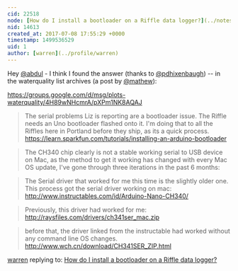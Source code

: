 ```yaml
---
cid: 22518
node: [How do I install a bootloader on a Riffle data logger?](../notes/warren/07-03-2017/how-do-i-install-a-bootloader-on-a-riffle-data-logger)
nid: 14613
created_at: 2017-07-08 17:55:29 +0000
timestamp: 1499536529
uid: 1
author: [warren](../profile/warren)
---
```


Hey [@abdul](/profile/abdul) - I think I found the answer (thanks to [@pdhixenbaugh](/profile/pdhixenbaugh)) -- in the waterquality list archives (a post by [@mathew](/profile/mathew)):

https://groups.google.com/d/msg/plots-waterquality/4H89wNHcmrA/pXPm1NK8AQAJ

> The serial problems Liz is reporting are a bootloader issue.  The Riffle needs an Uno bootloader flashed onto it.  I'm doing that to all the Riffles here in Portland before they ship, as its a quick process. https://learn.sparkfun.com/tutorials/installing-an-arduino-bootloader

> The CH340 chip clearly is not a stable working serial to USB device on Mac, as the method to get it working has changed with every Mac OS update, I've gone through three iterations in the past 6 months:

> The Serial driver that worked for me this time is the slightly older one.  This process got the serial driver working on mac: http://www.instructables.com/id/Arduino-Nano-CH340/

> Previously, this driver had worked for me: http://raysfiles.com/drivers/ch341ser_mac.zip 

> before that, the driver linked from the instructable had worked without any command line OS changes. http://www.wch.cn/download/CH341SER_ZIP.html


[warren](../profile/warren) replying to: [How do I install a bootloader on a Riffle data logger?](../notes/warren/07-03-2017/how-do-i-install-a-bootloader-on-a-riffle-data-logger)

